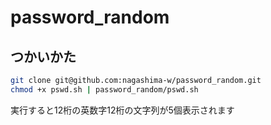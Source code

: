 # password_random

## つかいかた

```bash
git clone git@github.com:nagashima-w/password_random.git
chmod +x pswd.sh | password_random/pswd.sh
```

実行すると12桁の英数字12桁の文字列が5個表示されます


